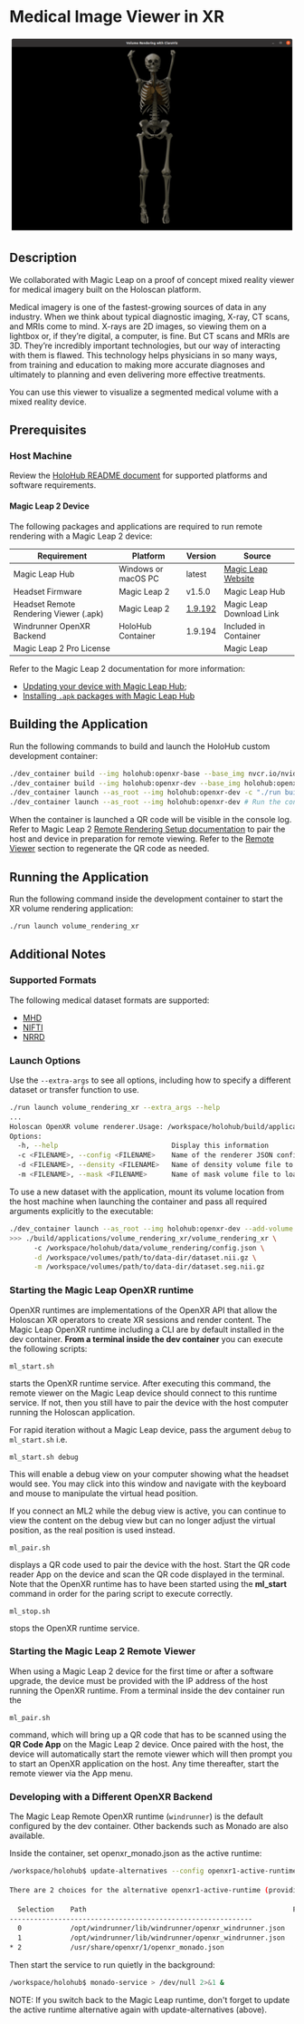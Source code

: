 # Medical Image Viewer in XR

![Volume Rendering Screenshot](../volume_rendering/screenshot.png)

## Description

We collaborated with Magic Leap on a proof of concept mixed reality viewer for medical imagery built on the Holoscan platform.

Medical imagery is one of the fastest-growing sources of data in any industry. When we think about typical diagnostic imaging, X-ray, CT scans, and MRIs come to mind. X-rays are 2D images, so viewing them on a lightbox or, if they’re digital, a computer, is fine. But CT scans and MRIs are 3D. They’re incredibly important technologies, but our way of interacting with them is flawed. This technology helps physicians in so many ways, from training and education to making more accurate diagnoses and ultimately to planning and even delivering more effective treatments.

You can use this viewer to visualize a segmented medical volume with a mixed reality device.

## Prerequisites

### Host Machine

Review the [HoloHub README document](/README.md#prerequisites) for supported platforms and software requirements.

#### Magic Leap 2 Device

The following packages and applications are required to run remote rendering with a Magic Leap 2 device:

| Requirement | Platform | Version | Source |
|--|------|---------|--|
| Magic Leap Hub | Windows or macOS PC | latest | [Magic Leap Website](https://ml2-developer.magicleap.com/downloads) |
| Headset Firmware | Magic Leap 2 | v1.5.0 | Magic Leap Hub |
| Headset Remote Rendering Viewer (.apk) | Magic Leap 2 | [1.9.192](https://thelab.magicleap.cloud/packages_mlhub/artifacts/com.magicleap.remote_render/1.9.192/ml_remote_viewer.apk) | Magic Leap Download Link |
| Windrunner OpenXR Backend | HoloHub Container | 1.9.194 | Included in Container |
| Magic Leap 2 Pro License | | | Magic Leap |

Refer to the Magic Leap 2 documentation for more information:
- [Updating your device with Magic Leap Hub](https://www.magicleap.care/hc/en-us/articles/5341445649805-Updating-Your-Device);
- [Installing `.apk` packages with Magic Leap Hub](https://developer-docs.magicleap.cloud/docs/guides/developer-tools/ml-hub/ml-hub-package-manager/)

## Building the Application

Run the following commands to build and launch the HoloHub custom development container:
```bash
./dev_container build --img holohub:openxr-base --base_img nvcr.io/nvidia/clara-holoscan/holoscan:v0.6.0-dgpu --docker_file ./applications/volume_rendering_xr/Dockerfile.base # build the base container
./dev_container build --img holohub:openxr-dev --base_img holohub:openxr-base --docker_file ./applications/volume_rendering_xr/Dockerfile.dev # build the dev container
./dev_container launch --as_root --img holohub:openxr-dev -c "./run build volume_rendering_xr cpp" # Build the application
./dev_container launch --as_root --img holohub:openxr-dev # Run the container interactively
```

When the container is launched a QR code will be visible in the console log. Refer to Magic Leap 2 [Remote Rendering Setup documentation](https://developer-docs.magicleap.cloud/docs/guides/remote-rendering/remote-rendering/#:~:text=Put%20on%20the%20Magic%20Leap,headset%20by%20looking%20at%20it.&text=The%20QR%20code%20launches%20a,Click%20Continue.) to pair the host and device in preparation for remote viewing. Refer to the [Remote Viewer](#starting-the-magic-leap-2-remote-viewer) section to regenerate the QR code as needed.

## Running the Application

Run the following command inside the development container to start the XR volume rendering application:
```bash
./run launch volume_rendering_xr
```

## Additional Notes

### Supported Formats

The following medical dataset formats are supported:
* [MHD](https://itk.org/Wiki/ITK/MetaIO/Documentation)
* [NIFTI](https://nifti.nimh.nih.gov/)
* [NRRD](https://teem.sourceforge.net/nrrd/format.html)

### Launch Options

Use the `--extra-args` to see all options, including how to specify a different dataset or transfer function to use.
```bash
./run launch volume_rendering_xr --extra_args --help
...
Holoscan OpenXR volume renderer.Usage: /workspace/holohub/build/applications/volume_rendering_xr/volume_rendering_xr [options]
Options:
  -h, --help                            Display this information
  -c <FILENAME>, --config <FILENAME>    Name of the renderer JSON configuration file to load (default '/workspace/holoscan-openxr/data/volume_rendering/config.json')
  -d <FILENAME>, --density <FILENAME>   Name of density volume file to load (default '/workspace/holoscan-openxr/data/volume_rendering/highResCT.mhd')
  -m <FILENAME>, --mask <FILENAME>      Name of mask volume file to load (default '/workspace/holoscan-openxr/data/volume_rendering/smoothmasks.seg.mhd')
```

To use a new dataset with the application, mount its volume location from the host machine when launching the container and pass all required arguments explicitly to the executable:
```bash
./dev_container launch --as_root --img holohub:openxr-dev --add-volume /host/path/to/data-dir
>>> ./build/applications/volume_rendering_xr/volume_rendering_xr \
      -c /workspace/holohub/data/volume_rendering/config.json \
      -d /workspace/volumes/path/to/data-dir/dataset.nii.gz \
      -m /workspace/volumes/path/to/data-dir/dataset.seg.nii.gz
```

### Starting the Magic Leap OpenXR runtime

OpenXR runtimes are implementations of the OpenXR API that allow the Holoscan XR operators to create XR sessions and render content. The Magic Leap OpenXR runtime including a CLI are by default installed in the dev container. __From a terminal inside the dev container__ you can execute the following scripts:

```
ml_start.sh
```
starts the OpenXR runtime service. After executing this command, the remote viewer on the Magic Leap device should connect to this runtime service. If not, then you still have to pair the device with the host computer running the Holoscan application.

For rapid iteration without a Magic Leap device, pass the argument `debug` to `ml_start.sh` i.e.
```
ml_start.sh debug
```
This will enable a debug view on your computer showing what the headset would see. You may click into this window and navigate with the keyboard and mouse to manipulate the virtual head position.

If you connect an ML2 while the debug view is active, you can continue to view the content on the debug view but can no longer adjust the virtual position, as the real position is used instead.

```
ml_pair.sh
```
displays a QR code used to pair the device with the host. Start the QR code reader App on the device and scan the QR code displayed in the terminal. Note that the OpenXR runtime has to have been started using the __ml_start__ command in order for the paring script to execute correctly.

```
ml_stop.sh
```
stops the OpenXR runtime service.

### Starting the Magic Leap 2 Remote Viewer

When using a Magic Leap 2 device for the first time or after a software upgrade, the device must be provided with the IP address of the host running the OpenXR runtime. From a terminal inside the dev container run the

```
ml_pair.sh
```

command, which will bring up a QR code that has to be scanned using the __QR Code App__ on the Magic Leap 2 device. Once paired with the host, the device  will automatically start the remote viewer which will then prompt you to start an OpenXR application on the host. Any time thereafter, start the remote viewer via the App menu.

### Developing with a Different OpenXR Backend

The Magic Leap Remote OpenXR runtime (`windrunner`) is the default configured by
the dev container. Other backends such as Monado are also available.

Inside the container, set openxr_monado.json as the active runtime:

```bash
/workspace/holohub$ update-alternatives --config openxr1-active-runtime

There are 2 choices for the alternative openxr1-active-runtime (providing /etc/xdg/openxr/1/active_runtime.json).

  Selection    Path                                                   Priority   Status
------------------------------------------------------------
  0            /opt/windrunner/lib/windrunner/openxr_windrunner.json   60        auto mode
  1            /opt/windrunner/lib/windrunner/openxr_windrunner.json   60        manual mode
* 2            /usr/share/openxr/1/openxr_monado.json                  50        manual mode
```

Then start the service to run quietly in the background:

```bash
/workspace/holohub$ monado-service > /dev/null 2>&1 &
```

NOTE: If you switch back to the Magic Leap runtime, don't forget to update the
active runtime alternative again with update-alternatives (above).
